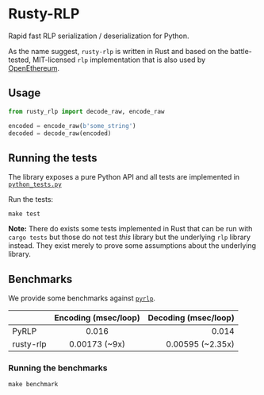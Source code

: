 # Rusty-RLP

Rapid fast RLP serialization / deserialization for Python.

As the name suggest, `rusty-rlp` is written in Rust and based on the battle-tested, MIT-licensed
`rlp` implementation that is also used by [OpenEthereum](https://github.com/openethereum/openethereum).

## Usage

```python
from rusty_rlp import decode_raw, encode_raw

encoded = encode_raw(b'some_string')
decoded = decode_raw(encoded)
```

## Running the tests

The library exposes a pure Python API and all tests are implemented in [`python_tests.py`](https://github.com/cburgdorf/rusty-rlp/blob/master/python_tests.py)

Run the tests:

```
make test
```

**Note:** There do exists some tests implemented in Rust that can be run with `cargo tests` but those do not test *this* library but the underlying `rlp` library instead. They exist merely to prove some assumptions about the underlying library.


## Benchmarks

We provide some benchmarks against [`pyrlp`](https://github.com/ethereum/pyrlp).

|           |    Encoding (msec/loop) |  Decoding (msec/loop) |
|-----------|:-----------------------:|----------------------:|
| PyRLP     |  0.016                  |   0.014               |
| rusty-rlp |  0.00173 (~9x)          |   0.00595 (~2.35x)    |


### Running the benchmarks

```
make benchmark
```
